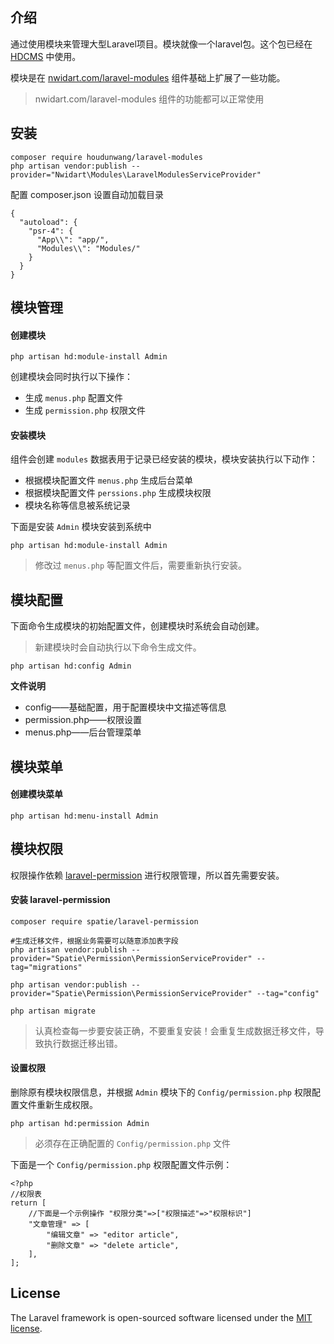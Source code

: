 ## 介绍

通过使用模块来管理大型Laravel项目。模块就像一个laravel包。这个包已经在 [HDCMS](http://www.hdcms.com) 中使用。

模块是在 [nwidart.com/laravel-modules](https://nwidart.com/laravel-modules/v3/advanced-tools/artisan-commands) 组件基础上扩展了一些功能。

> nwidart.com/laravel-modules 组件的功能都可以正常使用

## 安装

    composer require houdunwang/laravel-modules
    php artisan vendor:publish --provider="Nwidart\Modules\LaravelModulesServiceProvider"

配置 composer.json 设置自动加载目录

    {
      "autoload": {
        "psr-4": {
          "App\\": "app/",
          "Modules\\": "Modules/"
        }
      }
    }

## 模块管理

#### 创建模块

```
php artisan hd:module-install Admin
```
创建模块会同时执行以下操作：

* 生成 `menus.php` 配置文件
* 生成 `permission.php` 权限文件

#### 安装模块

组件会创建 `modules` 数据表用于记录已经安装的模块，模块安装执行以下动作：

* 根据模块配置文件 `menus.php` 生成后台菜单
* 根据模块配置文件 `perssions.php` 生成模块权限
* 模块名称等信息被系统记录

下面是安装 `Admin` 模块安装到系统中

```
php artisan hd:module-install Admin
```

> 修改过 `menus.php` 等配置文件后，需要重新执行安装。

## 模块配置

下面命令生成模块的初始配置文件，创建模块时系统会自动创建。

> 新建模块时会自动执行以下命令生成文件。

```
php artisan hd:config Admin
```

**文件说明**

* config——基础配置，用于配置模块中文描述等信息
* permission.php——权限设置
* menus.php——后台管理菜单

## 模块菜单

#### 创建模块菜单

```
php artisan hd:menu-install Admin
```

## 模块权限

权限操作依赖 [laravel-permission](https://github.com/spatie/laravel-permission#installation) 进行权限管理，所以首先需要安装。

#### 安装 laravel-permission

```
composer require spatie/laravel-permission

#生成迁移文件，根据业务需要可以随意添加表字段
php artisan vendor:publish --provider="Spatie\Permission\PermissionServiceProvider" --tag="migrations"

php artisan vendor:publish --provider="Spatie\Permission\PermissionServiceProvider" --tag="config"

php artisan migrate
```

> 认真检查每一步要安装正确，不要重复安装！会重复生成数据迁移文件，导致执行数据迁移出错。

#### 设置权限

删除原有模块权限信息，并根据 `Admin` 模块下的 `Config/permission.php` 权限配置文件重新生成权限。

```
php artisan hd:permission Admin
```

> 必须存在正确配置的 `Config/permission.php` 文件

下面是一个 `Config/permission.php` 权限配置文件示例：

```
<?php
//权限表
return [
    //下面是一个示例操作 "权限分类"=>["权限描述"=>"权限标识"]
    "文章管理" => [
        "编辑文章" => "editor article",
        "删除文章" => "delete article",
    ],
];
```

## License

The Laravel framework is open-sourced software licensed under the [MIT license](https://opensource.org/licenses/MIT).
